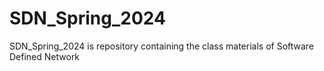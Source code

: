 # SDN_Spring_2024
SDN_Spring_2024 is repository containing the class materials of Software Defined Network
